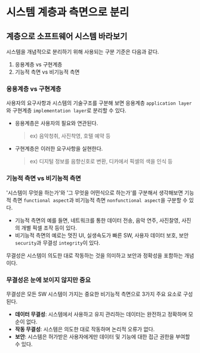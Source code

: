 # 시스템 계층과 측면으로 분리

## 계층으로 소프트웨어 시스템 바라보기

시스템을 개념적으로 분리하기 위해 사용되는 구분 기준은 다음과 같다.

1. 응용계층 vs 구현계층
2. 기능적 측면 vs 비기능적 측면

### 응용계층 vs 구현계층

사용자의 요구사항과 시스템의 기술구조를 구분해 보면
응용계층 `application layer`와 구현계층 `implementation layer`로 분리할 수 있다.

 - 응용계층은 사용자의 필요와 연관된다.
    > ex) 음악청취, 사진착영, 호텔 예약 등
 - 구현계층은 이러한 요구사항을 실현한다.
    > ex) 디지털 정보를 음향신호로 변환, 디카에서 픽셀의 색을 인식 등

### 기능적 측면 vs 비기능적 측면

'시스템이 무엇을 하는가'와 '그 무엇을 어떤식으로 하는가'를 구분해서 생각해보면 기능적 측면 `functional aspect`과 
비기능적 측면 `nonfunctional aspect`을 구분할 수 있다.

 - 기능적 측면의 예를 들면, 네트워크를 통한 데이터 전송, 음악 연주, 사진찰영, 사진의 개별 픽셀 조작 등이 있다.
 - 비기능적 측면의 예로는 멋진 UI, 실생속도가 빠른 SW, 사용자 데이터 보호, 보안 `security`과 무결성 `integrity`이 있다.

무결성은 시스템이 의도한 대로 작동하는 것을 의미하고 보안과 정확성을 포함하는 개념이다.

### 무결성은 눈에 보이지 않지만 중요

무결성은 모든 SW 시스템이 가지는 중요한 비기능적 측면으로 3가지 주요 요소로 구성된다.

- **데이터 무결성**: 시스템에서 사용하고 유지 관리하는 데이터는 완전하고 정확하며 모순이 없다.
- **작동 무결성**: 시스템은 의도한 대로 작동하며 논리적 오류가 없다.
- **보안**: 시스템은 허가받은 사용자에게만 데이터 및 기능에 대한 접근 권한을 부여할 수 있다.
